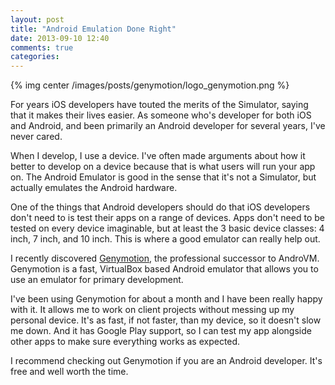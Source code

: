 ```yaml
---
layout: post
title: "Android Emulation Done Right"
date: 2013-09-10 12:40
comments: true
categories: 
---
```

 
{% img center /images/posts/genymotion/logo_genymotion.png %}

For years iOS developers have touted the merits of the Simulator, saying that it makes their lives easier.  As someone who's developer for both iOS and Android, and been primarily an Android developer for several years, I've never cared.

When I develop, I use a device.  I've often made arguments about how it better to develop on a device because that is what users will run your app on.  The Android Emulator is good in the sense that it's not a Simulator, but actually emulates the Android hardware.

<!-- more -->

One of the things that Android developers should do that iOS developers don't need to is test their apps on a range of devices.  Apps don't need to be tested on every device imaginable, but at least the 3 basic device classes: 4 inch, 7 inch, and 10 inch.  This is where a good emulator can really help out.

I recently discovered [Genymotion](http://www.genymotion.com/), the professional successor to AndroVM.  Genymotion is a fast, VirtualBox based Android emulator that allows you to use an emulator for primary development.

I've been using Genymotion for about a month and I have been really happy with it.  It allows me to work on client projects without messing up my personal device.  It's as fast, if not faster, than my device, so it doesn't slow me down.  And it has Google Play support, so I can test my app alongside other apps to make sure everything works as expected.

I recommend checking out Genymotion if you are an Android developer.  It's free and well worth the time.